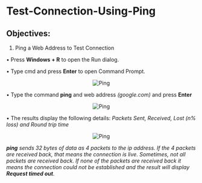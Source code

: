 # Test-Connection-Using-Ping

## Objectives:
1. Ping a Web Address to Test Connection

• Press **Windows + R** to open the Run dialog.

• Type cmd and press **Enter** to open Command Prompt.
<p align="center">
  <img src="https://github.com/KamelAdjei/Test-Connection-Using-Ping/assets/34016698/33d25ae5-e05e-474f-88d4-ce10ff3bb276" alt="Ping"/>
</p>

• Type the command **ping** and web address _(google.com)_ and press **Enter**
<p align="center">
  <img src="https://github.com/KamelAdjei/Test-Connection-Using-Ping/assets/34016698/536d7979-1ab9-4f55-a1bd-6a6f9f778eb4" alt="Ping"/>
</p>

• The results display the following details:
_Packets Sent, Received, Lost (n% loss) and Round trip time_
<p align="center">
  <img src="https://github.com/KamelAdjei/Test-Connection-Using-Ping/assets/34016698/0451ad67-fb68-4d54-aafa-cfd9556529f5 " alt="Ping"/>
</p>

_**ping** sends 32 bytes of data as 4 packets to the ip address. If the 4 packets are received back, that means the connection is live. Sometimes, not all packets are received back. If none of the packets are received back it means the connection could not be established and the result will display **Request timed out**._

